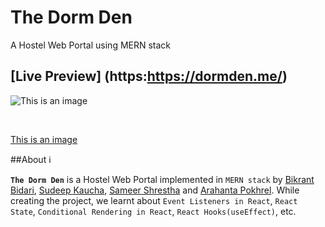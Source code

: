 ﻿# The Dorm Den 

A Hostel Web Portal using MERN stack

## [Live Preview] (https:https://dormden.me/)

![This is an image](https://github.com/SAMEER-SHRESTHA911/blob/main/output/HomePage.png)

<br/>

[This is an image](https://github.com/SAMEER-SHRESTHA911/blob/main/output/HomePage.png)

##About ℹ️

**`The Dorm Den`** is a Hostel Web Portal implemented in `MERN stack` by [Bikrant Bidari](https://github.com/bikrantbdr), [Sudeep Kaucha](https://github.com/Sudeep-K), [Sameer Shrestha](https://github.com/SAMEER-SHRESTHA911) and [Arahanta Pokhrel](https://github.com/arahanta). While creating the project, we learnt about `Event Listeners in React`, `React State`, `Conditional Rendering in React`, `React Hooks(useEffect)`, etc.

